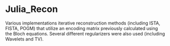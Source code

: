 # Julia_Recon

Various implementations iterative reconstruction methods (including ISTA, FISTA, POGM) that utilize an encoding matrix previously calculated using the Bloch equations. Several different regularizers were also used (including Wavelets and TV).
